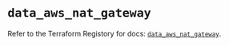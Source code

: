 # `data_aws_nat_gateway`

Refer to the Terraform Registory for docs: [`data_aws_nat_gateway`](https://www.terraform.io/docs/providers/aws/d/nat_gateway).
